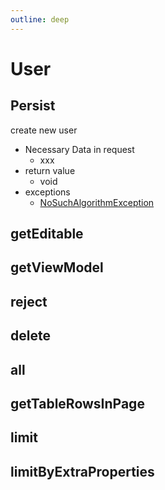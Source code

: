 ```yaml
---
outline: deep
---
```


# User

## Persist

create new user

- Necessary Data in request
  - xxx
- return value
  - void
- exceptions
  - [NoSuchAlgorithmException]()

## getEditable

## getViewModel

## reject

## delete

## all

## getTableRowsInPage

## limit

## limitByExtraProperties
